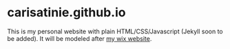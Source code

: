 # carisatinie.github.io 
This is my personal website with plain HTML/CSS/Javascript (Jekyll soon to be added). It will be modeled after [my wix website](https://christinehhsu.wixsite.com/its-me).
